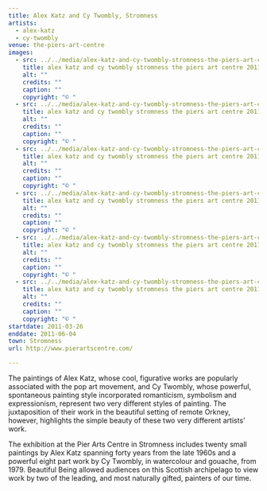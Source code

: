 ```yaml
---
title: Alex Katz and Cy Twombly, Stromness
artists:
  - alex-katz
  - cy-twombly
venue: the-piers-art-centre
images:
  - src: ../../media/alex-katz-and-cy-twombly-stromness-the-piers-art-centre-2011-03-26-0.webp
    title: alex katz and cy twombly stromness the piers art centre 2011 03 26 0
    alt: ""
    credits: ""
    caption: ""
    copyright: "© "
  - src: ../../media/alex-katz-and-cy-twombly-stromness-the-piers-art-centre-2011-03-26-1.webp
    title: alex katz and cy twombly stromness the piers art centre 2011 03 26 1
    alt: ""
    credits: ""
    caption: ""
    copyright: "© "
  - src: ../../media/alex-katz-and-cy-twombly-stromness-the-piers-art-centre-2011-03-26-2.webp
    title: alex katz and cy twombly stromness the piers art centre 2011 03 26 2
    alt: ""
    credits: ""
    caption: ""
    copyright: "© "
  - src: ../../media/alex-katz-and-cy-twombly-stromness-the-piers-art-centre-2011-03-26-3.webp
    title: alex katz and cy twombly stromness the piers art centre 2011 03 26 3
    alt: ""
    credits: ""
    caption: ""
    copyright: "© "
  - src: ../../media/alex-katz-and-cy-twombly-stromness-the-piers-art-centre-2011-03-26-4.webp
    title: alex katz and cy twombly stromness the piers art centre 2011 03 26 4
    alt: ""
    credits: ""
    caption: ""
    copyright: "© "
  - src: ../../media/alex-katz-and-cy-twombly-stromness-the-piers-art-centre-2011-03-26-5.webp
    title: alex katz and cy twombly stromness the piers art centre 2011 03 26 5
    alt: ""
    credits: ""
    caption: ""
    copyright: "© "
startdate: 2011-03-26
enddate: 2011-06-04
town: Stromness
url: http://www.pierartscentre.com/

---
```


The paintings of Alex Katz, whose cool, figurative works are popularly associated with the pop art movement, and Cy Twombly, whose powerful, spontaneous painting style incorporated romanticism, symbolism and expressionism, represent two very different styles of painting. The juxtaposition of their work in the beautiful setting of remote Orkney, however, highlights the simple beauty of these two very different artists' work.

The exhibition at the Pier Arts Centre in Stromness includes twenty small paintings by Alex Katz spanning forty years from the late 1960s and a powerful eight part work by Cy Twombly, in watercolour and gouache, from 1979. Beautiful Being allowed audiences on this Scottish archipelago to view work by two of the leading, and most naturally gifted, painters of our time.